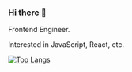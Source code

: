 ### Hi there 👋

Frontend Engineer.

Interested in JavaScript, React, etc.

[![Top Langs](https://github-readme-stats.vercel.app/api/top-langs/?username=Arichy)](https://github.com/Arichy?tab=repositories)

<!--
**Arichy/Arichy** is a ✨ _special_ ✨ repository because its `README.md` (this file) appears on your GitHub profile.

Here are some ideas to get you started:

- 🔭 I’m currently working on ...
- 🌱 I’m currently learning ...
- 👯 I’m looking to collaborate on ...
- 🤔 I’m looking for help with ...
- 💬 Ask me about ...
- 📫 How to reach me: ...
- 😄 Pronouns: ...
- ⚡ Fun fact: ...
-->
